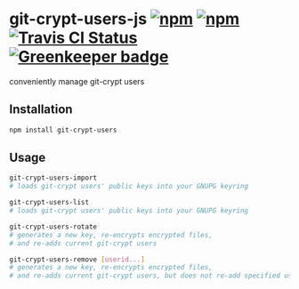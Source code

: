 # git-crypt-users-js [![npm](https://img.shields.io/npm/v/git-crypt-ls-users.svg?maxAge=2592000)](https://www.npmjs.com/package/git-crypt-ls-users) [![npm](https://img.shields.io/npm/v/git-crypt-users.svg?maxAge=2592000)](https://www.npmjs.com/package/git-crypt-users) [![Travis CI Status](https://travis-ci.org/jokeyrhyme/git-crypt-users-js.svg?branch=master)](https://travis-ci.org/jokeyrhyme/git-crypt-users-js) [![Greenkeeper badge](https://badges.greenkeeper.io/jokeyrhyme/git-crypt-users-js.svg)](https://greenkeeper.io/)

conveniently manage git-crypt users

## Installation

```sh
npm install git-crypt-users
```

## Usage

```sh
git-crypt-users-import
# loads git-crypt users' public keys into your GNUPG keyring

git-crypt-users-list
# loads git-crypt users' public keys into your GNUPG keyring

git-crypt-users-rotate
# generates a new key, re-encrypts encrypted files,
# and re-adds current git-crypt users

git-crypt-users-remove [userid...]
# generates a new key, re-encrypts encrypted files,
# and re-adds current git-crypt users, but does not re-add specified users
```
